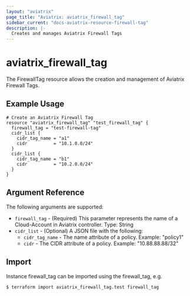```yaml
---
layout: "aviatrix"
page_title: "Aviatrix: aviatrix_firewall_tag"
sidebar_current: "docs-aviatrix-resource-firewall-tag"
description: |-
  Creates and manages Aviatrix Firewall Tags
---
```


# aviatrix_firewall_tag

The FirewallTag resource allows the creation and management of Aviatrix Firewall Tags.

## Example Usage

```hcl
# Create an Aviatrix Firewall Tag
resource "aviatrix_firewall_tag" "test_firewall_tag" {
  firewall_tag = "test-firewall-tag"
  cidr_list {
    cidr_tag_name = "a1"
    cidr          = "10.1.0.0/24"
  }
  cidr_list {
    cidr_tag_name = "b1"
    cidr          = "10.2.0.0/24"
  }
}
```

## Argument Reference

The following arguments are supported:

* `firewall_tag` - (Required) This parameter represents the name of a Cloud-Account in Aviatrix controller. Type: String
* `cidr_list` - (Optional) A JSON file with the following:
  * `cidr_tag_name` - The name attribute of a policy. Example: "policy1"
  * `cidr` - The CIDR attribute of a policy. Example: "10.88.88.88/32"

## Import

Instance firewall_tag can be imported using the firewall_tag, e.g.

```
$ terraform import aviatrix_firewall_tag.test firewall_tag
```